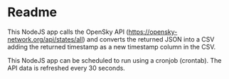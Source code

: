 # Readme
This NodeJS app calls the OpenSky API (https://opensky-network.org/api/states/all) and converts the returned JSON into a CSV adding the returned timestamp as a new timestamp column in the CSV.

This NodeJS app can be scheduled to run using a cronjob (crontab). The API data is refreshed every 30 seconds.
